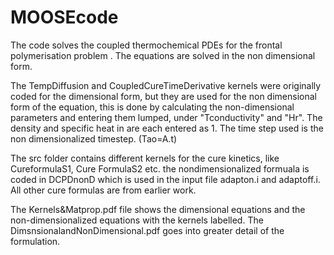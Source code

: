 # MOOSEcode

The code solves the coupled thermochemical PDEs for the  frontal polymerisation problem . The equations are solved in the non dimensional form.

The TempDiffusion and CoupledCureTimeDerivative kernels were originally coded for the  dimensional  form,  but they are used for the non dimensional form of the equation, this is done by calculating the non-dimensional parameters and entering them lumped, under "Tconductivity" and "Hr". The density and specific heat in are each entered as 1.  The time step used is the non dimensionalized timestep. (Tao=A.t)

The src folder contains different kernels for the cure kinetics, like CureformulaS1, Cure FormulaS2 etc. the nondimensionalized formuala  is coded in DCPDnonD which  is  used in the input file adapton.i and adaptoff.i.  All other cure formulas are  from earlier work.

The Kernels&Matprop.pdf file shows the dimensional equations and the non-dimensionalized equations with the kernels labelled. The DimsnsionalandNonDimensional.pdf goes into greater detail of the formulation.
